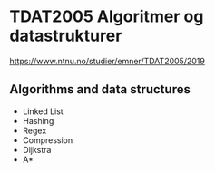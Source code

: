 # TDAT2005 Algoritmer og datastrukturer

https://www.ntnu.no/studier/emner/TDAT2005/2019

## Algorithms and data structures
- Linked List
- Hashing
- Regex
- Compression
- Dijkstra
- A*